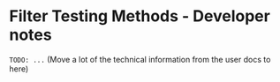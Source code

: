 # Filter Testing Methods - Developer notes

`TODO: ...` (Move a lot of the technical information from the user docs to here)
